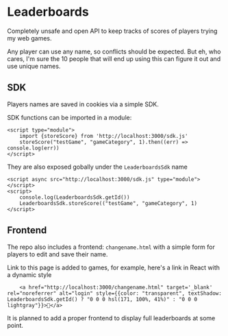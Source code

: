 # Leaderboards

Completely unsafe and open API to keep tracks of scores of players trying my web games.

Any player can use any name, so conflicts should be expected. But eh, who cares, I'm sure the 10 people that will end up using this can figure it out and use unique names.

## SDK

Players names are saved in cookies via a simple SDK.

SDK functions can be imported in a module:

```
<script type="module">
    import {storeScore} from 'http://localhost:3000/sdk.js'
    storeScore("testGame", "gameCategory", 1).then((err) => console.log(err))
</script>
```

They are also exposed gobally under the `LeaderboardsSdk` name

```
<script async src="http://localhost:3000/sdk.js" type="module"></script>
<script>
    console.log(LeaderboardsSdk.getId())
    LeaderboardsSdk.storeScore(("testGame", "gameCategory", 1)
</script>
```

## Frontend
The repo also includes a frontend: `changename.html` with a simple form for players to edit and save their name.

Link to this page is added to games, for example, here's a link in React with a dynamic style
```
    <a href="http://localhost:3000/changename.html" target='_blank' rel="noreferrer" alt="login" style={{color: "transparent", textShadow:  LeaderboardsSdk.getId() ? "0 0 0 hsl(171, 100%, 41%)" : "0 0 0 lightgray"}}>👤</a>
```

It is planned to add a proper frontend to display full leaderboards at some point.